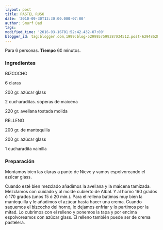 ```yaml
---
layout: post
title: PASTEL RUSO
date: '2010-09-30T13:30:00.000-07:00'
author: Smurf Dad
tags: 
modified_time: '2016-03-16T01:52:42.432-07:00'
blogger_id: tag:blogger.com,1999:blog-5299957599287034512.post-6294862807059958760
---
```


Para 6 personas.
<b>Tiempo</b> 60 minutos.

<h3>Ingredientes</h3>

BIZCOCHO

6 claras

200 gr. azúcar glass

2 cucharaditas. soperas de maicena

220 gr. avellana tostada molida

RELLENO

200 gr. de mantequilla

200 gr. azúcar glass

1 cucharadita vainilla

<h3>Preparación</h3>

Montamos bien las claras a punto de Nieve y vamos espolvoreando el azúcar glass.

Cuando esté bien mezclado añadimos la avellana y la maicena tamizada. Mezclamos con cuidado y al molde cubierto de Albal. Y al horno 160 grados ó 170 grados (unos 15 ó 20 min.). Para el relleno batimos muy bien la mantequilla y le añadimos el azúcar hasta hacer una crema. Cuando saquemos el bizcocho del horno, lo dejamos enfriar y lo partimos por la mitad. Lo cubrimos con el relleno y ponemos la tapa y por encima espolvoreamos con azúcar glass. El relleno también puede ser de crema pastelera.

